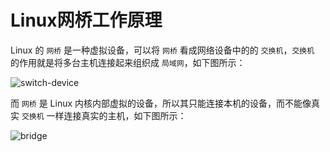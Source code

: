 # Linux网桥工作原理

Linux 的 `网桥` 是一种虚拟设备，可以将 `网桥` 看成网络设备中的的 `交换机`，`交换机` 的作用就是将多台主机连接起来组织成 `局域网`，如下图所示：

![switch-device](https://raw.githubusercontent.com/liexusong/linux-source-code-analyze/master/images/net-bridge/switch.png)

而 `网桥` 是 Linux 内核内部虚拟的设备，所以其只能连接本机的设备，而不能像真实 `交换机` 一样连接真实的主机，如下图所示：

![bridge](https://raw.githubusercontent.com/liexusong/linux-source-code-analyze/master/images/net-bridge/bridge.jpg)

